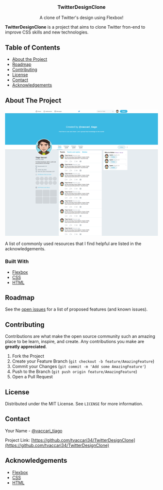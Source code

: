 <!-- PROJECT LOGO -->
<br />
<p align="center">
  <h3 align="center">TwitterDesignClone</h3>

  <p align="center">
    A clone of Twitter's design using Flexbox!
    <br />
  </p>
</p>

**TwitterDesignClone** is a project that aims to clone Twitter fron-end to improve CSS skills and
new technologies.


<!-- TABLE OF CONTENTS -->
## Table of Contents

* [About the Project](#about-the-project)
* [Roadmap](#roadmap)
* [Contributing](#contributing)
* [License](#license)
* [Contact](#contact)
* [Acknowledgements](#acknowledgements)



<!-- ABOUT THE PROJECT -->
## About The Project

![Product Name Screen Shot](https://github.com/tvaccari34/TwitterDesignClone/blob/master/images/screencapture-127-0-0-1-5500-2020-08-01-22_45_15.png "Product Name Screen Shot")


A list of commonly used resources that I find helpful are listed in the acknowledgements.

### Built With
* [Flexbox](https://developer.mozilla.org/en-US/docs/Learn/CSS/CSS_layout/Flexbox)
* [CSS](https://www.w3.org/Style/CSS/Overview.en.html)
* [HTML](https://developer.mozilla.org/en-US/docs/Web/HTML)


<!-- ROADMAP -->
## Roadmap

See the [open issues](https://github.com/tvaccari34/TwitterDesignClone/issues) for a list of proposed features (and known issues).

<!-- CONTRIBUTING -->
## Contributing

Contributions are what make the open source community such an amazing place to be learn, inspire, and create. Any contributions you make are **greatly appreciated**.

1. Fork the Project
2. Create your Feature Branch (`git checkout -b feature/AmazingFeature`)
3. Commit your Changes (`git commit -m 'Add some AmazingFeature'`)
4. Push to the Branch (`git push origin feature/AmazingFeature`)
5. Open a Pull Request



<!-- LICENSE -->
## License

Distributed under the MIT License. See `LICENSE` for more information.



<!-- CONTACT -->
## Contact

Your Name - [@vaccari_tiago](https://twitter.com/vaccari_tiago)

Project Link: [https://github.com/tvaccari34/TwitterDesignClone](https://github.com/tvaccari34/TwitterDesignClone)



<!-- ACKNOWLEDGEMENTS -->
## Acknowledgements
* [Flexbox](https://developer.mozilla.org/en-US/docs/Learn/CSS/CSS_layout/Flexbox)
* [CSS](https://www.w3.org/Style/CSS/Overview.en.html)
* [HTML](https://developer.mozilla.org/en-US/docs/Web/HTML)



